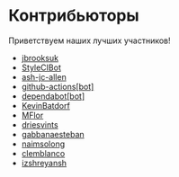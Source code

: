 # Контрибьюторы

Приветствуем наших лучших участников!

- [jbrooksuk](https://api.github.com/users/jbrooksuk)
- [StyleCIBot](https://api.github.com/users/StyleCIBot)
- [ash-jc-allen](https://api.github.com/users/ash-jc-allen)
- [github-actions[bot]](https://api.github.com/users/github-actions%5Bbot%5D)
- [dependabot[bot]](https://api.github.com/users/dependabot%5Bbot%5D)
- [KevinBatdorf](https://api.github.com/users/KevinBatdorf)
- [MFlor](https://api.github.com/users/MFlor)
- [driesvints](https://api.github.com/users/driesvints)
- [gabbanaesteban](https://api.github.com/users/gabbanaesteban)
- [naimsolong](https://api.github.com/users/naimsolong)
- [clemblanco](https://api.github.com/users/clemblanco)
- [izshreyansh](https://api.github.com/users/izshreyansh)
